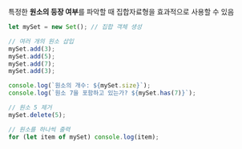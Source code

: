 특정한 **원소의 등장 여부**를 파악할 때 집합자료형을 효과적으로 사용할 수 있음
```javaScript
let mySet = new Set(); // 집합 객체 생성

// 여러 개의 원소 삽입
mySet.add(3);
mySet.add(5);
mySet.add(7);
mySet.add(3);

console.log(`원소의 개수: ${mySet.size}`); 
console.log(`원소 7을 포함하고 있는가? ${mySet.has(7)}`);

// 원소 5 제거 
mySet.delete(5);

// 원소를 하나씩 출력
for (let item of mySet) console.log(item);
```
